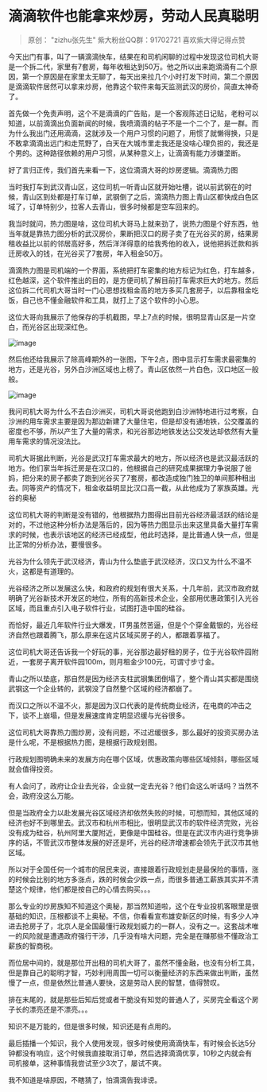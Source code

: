# 滴滴软件也能拿来炒房，劳动人民真聪明



> 原创： "zizhu张先生" 紫大粉丝QQ群：91702721 喜欢紫大得记得点赞

今天出门有事，叫了一辆滴滴快车，结果在和司机闲聊的过程中发现这位司机大哥是一个拆二代，家里有7套房，每年收租达到50万。他之所以出来跑滴滴有二个原因，第一个原因是在家里太无聊了，每天出来拉几个小时打发下时间，第二个原因是滴滴软件居然可以拿来炒房，他靠这个软件来每天监测武汉的房价，简直太神奇了。

首先做一个免责声明，这个不是滴滴的广告贴，是一个客观陈述日记贴，老粉可以知道，以前滴滴出负面新闻的时候，我喷滴滴的帖子不是一个二个了，是一群。而为什么我出门还用滴滴，这就涉及一个用户习惯的问题了，用惯了就懒得换，只是不敢拿滴滴出远门和走荒野了，白天在大城市里走我还是没啥心理负担的，我还是个男的。这种路径依赖的用户习惯，从某种意义上，让滴滴有能力涉嫌垄断。

好了言归正传，我们首先来看一下，这位滴滴大哥的炒房逻辑。滴滴热力图

当时我打车到武汉青山区，这位司机一听青山区就开始吐槽，说以前武钢在的时候，青山区到处都是打车订单，武钢倒了之后，滴滴热力图上青山区都快成白色区域了，订单特别少，拉客人去青山，很多时候都是空车回来的。

我当时就问，热力图是啥，这位司机大哥马上就来劲了，说热力图是个好东西，他当年就是靠热力图分析的武汉房价，果断把汉口的房子卖了在光谷买的房，结果房租收益比以前的邻居高好多，然后洋洋得意的给我秀他的收入，说他把拆迁款和拆迁房收入的钱，在光谷买了7套房，年入租金50万。

滴滴热力图是司机端的一个界面，系统把打车密集的地方标记为红色，打车越多，红色越深，这个软件推出的目的，是方便司机了解目前打车需求巨大的地方。然后这位拆二代司机大哥当时一门心思想找租金高的地方多买几套房子，以后靠租金吃饭，自己也不懂金融软件和工具，就打上了这个软件的小心思。

这位大哥向我展示了他保存的手机截图，早上7点的时候，很明显青山区是一片空白，而光谷区出现深红色。

![image](http://upload-images.jianshu.io/upload_images/14971513-eabc3ccf2e7d4bda?imageMogr2/auto-orient/strip|imageView2/2/w/1240)

然后他还给我展示了除高峰期外的一张图，下午2点，图中显示打车需求最密集的地方，还是光谷，另外白沙洲区域也上榜了。青山区依然一片白色，汉口地区一般般。

![image](http://upload-images.jianshu.io/upload_images/14971513-3bd25d943756de79?imageMogr2/auto-orient/strip|imageView2/2/w/1240)

我问司机大哥为什么不去白沙洲买，司机大哥说他跑到白沙洲特地进行过考察，白沙洲的用车需求主要是因为那边新建了大量住宅，但是却没有通地铁，公交覆盖的密度也不够，所以产生了大量的需求，和光谷那边地铁发达公交发达却依然有大量用车需求的情况没法比。

司机大哥据此判断，光谷是武汉打车需求最大的地方，所以经济也是武汉最活跃的地方。他们家当年拆迁房是在汉口的，他根据自己的研究成果据理力争说服了爸妈，把分来的房子都卖了跑到光谷买了7套房，都改造成独门独卫的单间那种租出去。同等资产的情况下，租金收益明显比汉口高一截，从此他成为了家族英雄。光谷的奥秘

这位司机大哥的判断是没有错的，他根据热力图得出目前光谷经济最活跃的结论是对的，不过他这种分析办法是落后的，因为等热力图显示出来这里具备大量打车需求的时候，也表示该地区的经济已经成型，他此时选择，是比普通人快一点，但是比正常的分析办法，要慢很多。

光谷为什么领先于武汉经济，青山为什么垫底于武汉经济，汉口又为什么不温不火，这都是有道理的。

光谷经济之所以发展这么快，和政府的规划有很大关系，十几年前，武汉市政府就明确了光谷新技术开发区的地位，所有的高新技术企业，全部用优惠政策引入光谷区域，而且重点引入电子软件行业，试图打造中国的硅谷。

而恰好，最近几年软件行业大爆发，IT男虽然苦逼，但是个个穿金戴银的，光谷经济自然也跟着腾飞，那么原来在这片区域买房子的人，都跟着享福了。

这位司机大哥还告诉我一个好玩的事，光谷那边最好租的房子，位于光谷软件园附近，一套房子离开软件园100m，则月租金少100元，可谓寸步寸金。

青山之所以垫底，那自然是因为经济支柱武钢集团倒塌了，整个青山其实都是围绕武钢这一个企业转的，武钢没了自然整个区域的经济都崩了。

而汉口之所以不温不火，那是因为汉口代表的是传统商业经济，在电商的冲击之下，谈不上崩塌，但是发展速度肯定明显迟缓与光谷很多。

这位司机大哥靠热力图炒房，没有问题，不过迟缓很多，那么最好的投资买房办法是什么呢，不是根据热力图，是根据行政规划图。

行政规划图明确未来的发展方向在哪个区域，优惠政策向哪些区域倾斜，哪些区域就会值得投资。

有人会问了，政府让企业去光谷，企业就一定去光谷？他们会这么听话吗？当然不会，政府没这么万能。

但是当政府全力以赴发展光谷区域经济却依然失败的时候，可想而知，其他区域的经济也好不到哪里去。武汉市和杭州市相比，很明显武汉市的软件经济完败，光谷没有成为硅谷，杭州阿里大厦附近，更像是中国硅谷。但是在武汉市内进行竞争排序的话，不管武汉市整体发展的好还是坏，光谷的经济增速都会领先于武汉市其他区域。

所以对于全国任何一个城市的居民来说，直接跟着行政规划走是最保险的事情，涨的时候会比别的地方多涨点，跌的时候会少跌一点，而很多普通工薪族其实并不清楚这个规律，他们都是按自己的心情去购买。。。

那么专业的炒房族知不知道这个奥秘，那当然知道啦，这个在专业投机客眼里是很基础的知识，压根都谈不上奥秘。不信，你看看宣布雄安新区的时候，有多少人冲进去抢房子了，北京人是全国最懂行政规划威力的一群人，没有之一。这套战术唯一的风险就是遭遇政府强行干涉，几乎没有啥大问题，完全是在赚那些不懂政治工薪族的智商税。

而位居中间的，就是那位开出租的司机大哥了，虽然不懂金融，也没有分析工具，但是靠自己的聪明才智，巧妙利用周围一切可以衡量经济的东西来做出判断，虽然慢了一点，但是依然比普通人要快，这是劳动人民的智慧，值得赞叹。

排在末尾的，就是那些后知后觉或者干脆没有知觉的普通人了，买房完全看这个房子长的漂亮还是不漂亮。。。

知识不是万能的，但是很多时候，知识还是有点用的。

最后插播一个知识，我个人使用发现，很多时候使用滴滴快车，有时候会长达5分钟都没有响应，这个时候我直接取消订单，然后选择滴滴优享，10秒之内就会有司机接单，这种事情我尝试至少3次了，屡试不爽。

我不知道是啥原因，不瞎猜了，怕滴滴告我诽谤。

